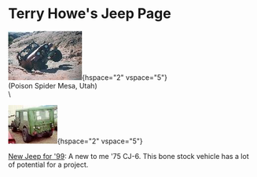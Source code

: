 # Terry Howe\'s Jeep Page

![Poison Spider](/images/terry/rand/mo980903_.jpg){hspace="2" vspace="5"}\
(Poison Spider Mesa, Utah)\
\

![](/images/terry/cj6/cj601_.jpg){hspace="2" vspace="5"}

[New Jeep for \'99](/images/terry/cj6/): A new to me \'75 CJ-6. This bone stock vehicle has a lot of potential for a project.
